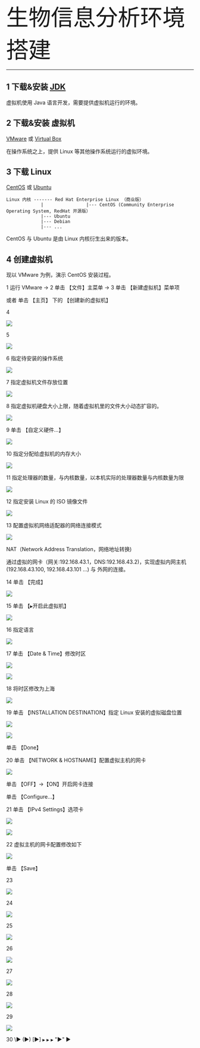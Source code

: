 <span style="font-size:60px;">生物信息分析环境搭建</span>

---

## 1 下载&安装 [JDK](https://www.oracle.com/technetwork/java/javase/downloads/jdk11-downloads-5066655.html)

虚拟机使用 Java 语言开发，需要提供虚拟机运行的环境。

## 2 下载&安装 虚拟机
[VMware](https://www.vmware.com/go/getworkstation-win) 或 [Virtual Box](https://www.virtualbox.org/wiki/Downloads)

在操作系统之上，提供 Linux 等其他操作系统运行的虚拟环境。

## 3 下载 Linux
[CentOS](https://www.centos.org/) 或 [Ubuntu](https://www.ubuntu.com/download/desktop)
```
Linux 内核 ------- Red Hat Enterprise Linux （商业版）
             |                |--- CentOS (Community Enterprise Operating System, RedHat 开源版）
             |--- Ubuntu
             |--- Debian
             |--- ...
```
CentOS 与 Ubuntu 是由 Linux 内核衍生出来的版本。

## 4 创建虚拟机

现以 VMware 为例，演示 CentOS 安装过程。

1 运行 VMware -> 2 单击 【文件】主菜单 -> 3 单击 【新建虚拟机】菜单项 

  或者 单击 【主页】 下的 【创建新的虚拟机】

4

![](https://github.com/QifengSun/bioinfomatics/blob/master/png/vmware_1.png)

5

![](https://github.com/QifengSun/bioinfomatics/blob/master/png/vmware_2.png)

6 指定待安装的操作系统

![](https://github.com/QifengSun/bioinfomatics/blob/master/png/vmware_3.png)

7 指定虚拟机文件存放位置

![](https://github.com/QifengSun/bioinfomatics/blob/master/png/vmware_4.png)

8 指定虚拟机硬盘大小上限，随着虚拟机里的文件大小动态扩容的。

![](https://github.com/QifengSun/bioinfomatics/blob/master/png/vmware_5.png)

9 单击 【自定义硬件...】

![](https://github.com/QifengSun/bioinfomatics/blob/master/png/vmware_6.png)

10 指定分配给虚拟机的内存大小

![](https://github.com/QifengSun/bioinfomatics/blob/master/png/vmware_7.png)

11 指定处理器的数量，与内核数量，以本机实际的处理器数量与内核数量为限

![](https://github.com/QifengSun/bioinfomatics/blob/master/png/vmware_8.png)

12 指定安装 Linux 的 ISO 镜像文件

![](https://github.com/QifengSun/bioinfomatics/blob/master/png/vmware_9.png)

13 配置虚拟机网络适配器的网络连接模式

![](https://github.com/QifengSun/bioinfomatics/blob/master/png/vmware_10.png)

NAT（Network Address Translation，网络地址转换)

通过虚拟的网卡（网关:192.168.43.1，DNS:192.168.43.2)，实现虚拟内网主机 (192.168.43.100, 192.168.43.101 ...) 与 外网的连接。

14 单击 【完成】

![](https://github.com/QifengSun/bioinfomatics/blob/master/png/vmware_11.png)

15 单击 【```▶```开启此虚拟机】

![](https://github.com/QifengSun/bioinfomatics/blob/master/png/CentOS_1.png)

16 指定语言

![](https://github.com/QifengSun/bioinfomatics/blob/master/png/CentOS_2.png)

17 单击 【Date & Time】修改时区

![](https://github.com/QifengSun/bioinfomatics/blob/master/png/CentOS_3.png)

![](https://github.com/QifengSun/bioinfomatics/blob/master/png/CentOS_4.png)

18 将时区修改为上海

![](https://github.com/QifengSun/bioinfomatics/blob/master/png/CentOS_5.png)

19 单击 【INSTALLATION DESTINATION】指定 Linux 安装的虚拟磁盘位置

![](https://github.com/QifengSun/bioinfomatics/blob/master/png/CentOS_6.png)

![](https://github.com/QifengSun/bioinfomatics/blob/master/png/CentOS_7.png)

单击 【Done】

20 单击 【NETWORK & HOSTNAME】配置虚拟主机的网卡

![](https://github.com/QifengSun/bioinfomatics/blob/master/png/CentOS_8.png)

单击 【OFF】->【ON】开启网卡连接

单击 【Configure...】

21 单击 【IPv4 Settings】选项卡 

![](https://github.com/QifengSun/bioinfomatics/blob/master/png/CentOS_9.png)

![](https://github.com/QifengSun/bioinfomatics/blob/master/png/CentOS_10.png)

22 虚拟主机的网卡配置修改如下

![](https://github.com/QifengSun/bioinfomatics/blob/master/png/CentOS_11.png)

单击 【Save】

23 

![](https://github.com/QifengSun/bioinfomatics/blob/master/png/CentOS_12.png)

24 

![](https://github.com/QifengSun/bioinfomatics/blob/master/png/CentOS_13.png)

25 

![](https://github.com/QifengSun/bioinfomatics/blob/master/png/CentOS_14.png)

26 

![](https://github.com/QifengSun/bioinfomatics/blob/master/png/CentOS_15.png)

27 

![](https://github.com/QifengSun/bioinfomatics/blob/master/png/CentOS_16.png)

28 

![](https://github.com/QifengSun/bioinfomatics/blob/master/png/CentOS_17.png)

29

![](https://github.com/QifengSun/bioinfomatics/blob/master/png/CentOS_18.png)

30 
\▶
(▶)
[▶]
`▶`
``▶``
```▶```
"▶"
<span style="border-style:none">▶</span>
